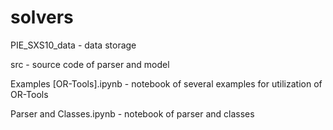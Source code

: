 # solvers


PIE_SXS10_data - data storage

src - source code of parser and model

Examples [OR-Tools].ipynb - notebook of several examples for utilization of OR-Tools

Parser and Classes.ipynb - notebook of parser and classes
